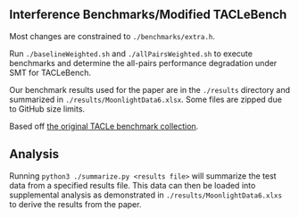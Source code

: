 ## Interference Benchmarks/Modified TACLeBench

Most changes are constrained to `./benchmarks/extra.h`.

Run `./baselineWeighted.sh` and `./allPairsWeighted.sh` to execute benchmarks and determine the all-pairs performance degradation under SMT for TACLeBench.

Our benchmark results used for the paper are in the `./results` directory and summarized in `./results/MoonlightData6.xlsx`. Some files are zipped due to GitHub size limits.

Based off [the original TACLe benchmark collection](https://github.com/tacle/tacle-bench).

## Analysis

Running `python3 ./summarize.py <results file>` will summarize the test data from a specified results file. This data can then be loaded into supplemental analysis as demonstrated in `./results/MoonlightData6.xlxs` to derive the results from the paper.
